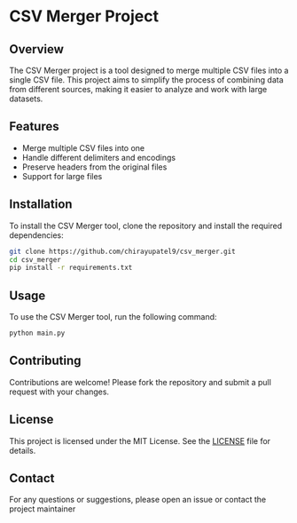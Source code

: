 # CSV Merger Project

## Overview

The CSV Merger project is a tool designed to merge multiple CSV files into a single CSV file. This project aims to simplify the process of combining data from different sources, making it easier to analyze and work with large datasets.

## Features

- Merge multiple CSV files into one
- Handle different delimiters and encodings
- Preserve headers from the original files
- Support for large files

## Installation

To install the CSV Merger tool, clone the repository and install the required dependencies:

```bash
git clone https://github.com/chirayupatel9/csv_merger.git
cd csv_merger
pip install -r requirements.txt
```

## Usage

To use the CSV Merger tool, run the following command:

```bash
python main.py 
```

## Contributing

Contributions are welcome! Please fork the repository and submit a pull request with your changes.

## License

This project is licensed under the MIT License. See the [LICENSE](LICENSE) file for details.

## Contact

For any questions or suggestions, please open an issue or contact the project maintainer